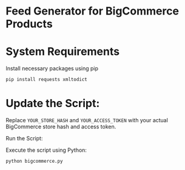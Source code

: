 # Feed Generator for BigCommerce Products

# System Requirements
Install necessary packages using pip

```
pip install requests xmltodict
```

# Update the Script:

Replace `YOUR_STORE_HASH` and `YOUR_ACCESS_TOKEN` with your actual BigCommerce store hash and access token.

Run the Script:

Execute the script using Python:
```
python bigcommerce.py

```
